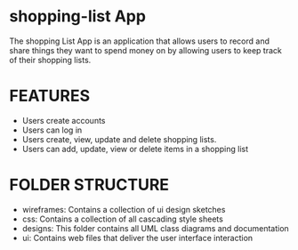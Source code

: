 # shopping-list App
The shopping List App is an application that allows users to record and share things they want to spend money on by allowing users to keep track of their shopping lists.
# FEATURES
 - Users create accounts
 - Users can log in
 - Users create, view, update and delete shopping lists. 
 - Users can add, update, view or delete items in a shopping list

 # FOLDER STRUCTURE
  - wireframes: Contains a collection of ui design sketches
  - css: Contains a collection of all cascading style sheets
  - designs: This folder contains all UML class diagrams and documentation
  - ui: Contains web files that deliver the user interface interaction